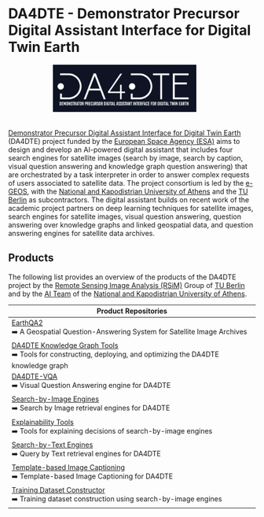 # DA4DTE - Demonstrator Precursor Digital Assistant Interface for Digital Twin Earth

<div align="center">
  <img src="DA4DTE_logo.png" style="font-size: 1rem; height: 6em; width: auto; padding-right: 30px;" />
</div>
&ensp;
&ensp;

[Demonstrator Precursor Digital Assistant Interface for Digital Twin Earth](http://da4dte.e-geos.earth/) (DA4DTE) project funded by the [European Space Agency (ESA)](http://esa.int) aims to design and develop an AI-powered digital assistant that includes four search engines for satellite images (search by image, search by caption, visual question answering and knowledge graph question answering) that are orchestrated by a task interpreter in order to answer complex requests of users associated to satellite data. The project consortium is led by the [e-GEOS](https://www.e-geos.it/en/), with the [National and Kapodistrian University of Athens](https://en.uoa.gr/) and the [TU Berlin](https://tu.berlin) as subcontractors. The digital assistant builds on recent work of the academic project partners on deep learning techniques for satellite images, search engines for satellite images, visual question answering, question answering over knowledge graphs and linked geospatial data, and question answering engines for satellite data archives.

## Products

The following list provides an overview of the products of the DA4DTE project by the [Remote Sensing Image Analysis (RSiM)](https://rsim.berlin) Group of [TU Berlin](https://tu.berlin) and by the [AI Team](https://ai.di.uoa.gr/) of the [National and Kapodistrian University of Athens](https://en.uoa.gr/).

|  Product Repositories |
|-------------|
| [EarthQA2](./knowledge_graph_question_answering/) <br> ➡️ A Geospatial Question-Answering System for Satellite Image Archives |
| [DA4DTE Knowledge Graph Tools](./kg_tools/) <br> ➡️ Tools for constructing, deploying, and optimizing the DA4DTE knowledge graph |
| [DA4DTE-VQA](./visual_question_answering/) <br> ➡️ Visual Question Answering engine for DA4DTE |
| [Search-by-Image Engines](./search_by_image_engines/) <br> ➡️ Search by Image retrieval engines for DA4DTE |
| [Explainability Tools](./explainability/) <br> ➡️ Tools for explaining decisions of search-by-image engines |
| [Search-by-Text Engines](./search_by_text_engines/) <br> ➡️ Query by Text retrieval engines for DA4DTE |
| [Template-based Image Captioning](./template_based_image_captioning/) <br> ➡️ Template-based Image Captioning for DA4DTE |
| [Training Dataset Constructor](./training_dataset_constructor/) <br> ➡️ Training dataset construction using search-by-image engines |
